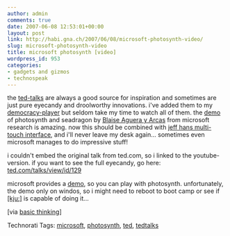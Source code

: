 ```yaml
---
author: admin
comments: true
date: 2007-06-08 12:53:01+00:00
layout: post
link: http://habi.gna.ch/2007/06/08/microsoft-photosynth-video/
slug: microsoft-photosynth-video
title: microsoft photosynth [video]
wordpress_id: 953
categories:
- gadgets and gizmos
- technospeak
---
```


the [ted-talks](http://www.ted.com/talks) are always a good source for inspiration and sometimes are just pure eyecandy and droolworthy innovations.
i've added them to my [democracy-player](http://www.getdemocracy.com/) but seldom take my time to watch all of them. the [demo](http://www.ted.com/talks/view/id/129) of photosynth and seadragon by [Blaise Aguera y Arcas](http://www.ted.com/index.php/speakers/view/id/117) from microsoft research is amazing. now this should be combined with [jeff hans multi-touch interface](http://habi.gna.ch/2007/01/23/multi-touch-demo/), and i'll never leave my desk again...
sometimes even microsoft manages to do impressive stuff!

i couldn't embed the original talk from ted.com, so i linked to the youtube-version. if you want to see the full eyecandy, go here: [ted.com/talks/view/id/129](http://www.ted.com/talks/view/id/129)

microsoft provides a [demo](http://labs.live.com/photosynth/), so you can play with photosynth. unfortunately, the demo only on windos, so i might need to reboot to boot camp or see if [[kju:]](http://www.kju-app.org/kju/) is capable of doing it...

[via [basic thinking](http://www.basicthinking.de/blog/2007/06/05/microsoft-photosynth-seadragon-demo/)]



Technorati Tags: [microsoft](http://www.technorati.com/tag/microsoft), [photosynth](http://www.technorati.com/tag/photosynth), [ted](http://www.technorati.com/tag/ted), [tedtalks](http://www.technorati.com/tag/tedtalks)
